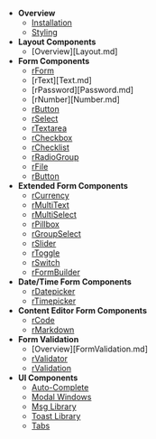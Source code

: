 * **Overview**
	* [Installation](/)
	* [Styling](Styles.md)
* **Layout Components**
	* [Overview][Layout.md]
* **Form Components**
	* [rForm](Form.md)
	* [rText][Text.md]
	* [rPassword][Password.md]
	* [rNumber][Number.md]
	* [rButton](Button.md)
	* [rSelect](Select.md)
	* [rTextarea](Textarea.md)
	* [rCheckbox](Checkbox.md)
	* [rChecklist](Checklist.md)
	* [rRadioGroup](RadioGroup.md)
	* [rFile](FileInput.md)
	* [rButton](Button.md)
* **Extended Form Components**
	* [rCurrency](Currency.md)
	* [rMultiText](MultiText.md)
	* [rMultiSelect](MultiSelect.md)
	* [rPillbox](Pillbox.md)
	* [rGroupSelect](GroupSelect.md)
	* [rSlider](Slider.md)
	* [rToggle](Toggle.md)
	* [rSwitch](Switch.md)
	* [rFormBuilder](FormBuilder.md)
* **Date/Time Form Components**
	* [rDatepicker](Datepicker.md)
	* [rTimepicker](Timepicker.md)
* **Content Editor Form Components**
	* [rCode](Code.md)
	* [rMarkdown](Markdown.md)
* **Form Validation**
	* [Overview][FormValidation.md]
	* [rValidator](Vaidator.md)
	* [rValidation](Validation.md)
* **UI Components**
	* [Auto-Complete](Autocomplete.md)
	* [Modal Windows](Modal.md)
	* [Msg Library](Msg.md)
	* [Toast Library](Toast.md)
	* [Tabs](Tabs.md)